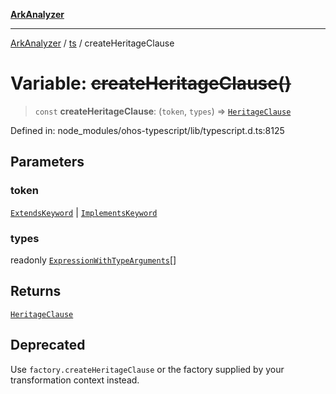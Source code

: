 [**ArkAnalyzer**](../../../../README.md)

***

[ArkAnalyzer](../../../../globals.md) / [ts](../README.md) / createHeritageClause

# Variable: ~~createHeritageClause()~~

> `const` **createHeritageClause**: (`token`, `types`) => [`HeritageClause`](../interfaces/HeritageClause.md)

Defined in: node\_modules/ohos-typescript/lib/typescript.d.ts:8125

## Parameters

### token

[`ExtendsKeyword`](../enumerations/SyntaxKind.md#extendskeyword) | [`ImplementsKeyword`](../enumerations/SyntaxKind.md#implementskeyword)

### types

readonly [`ExpressionWithTypeArguments`](../interfaces/ExpressionWithTypeArguments.md)[]

## Returns

[`HeritageClause`](../interfaces/HeritageClause.md)

## Deprecated

Use `factory.createHeritageClause` or the factory supplied by your transformation context instead.
